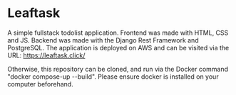 # Leaftask
A simple fullstack todolist application. Frontend was made with HTML, CSS and JS. Backend was made with the Django Rest Framework and PostgreSQL. The application is deployed on AWS and can be visited via the URL: https://leaftask.click/

Otherwise, this repository can be cloned, and run via the Docker command "docker compose-up --build". Please ensure docker is installed on your computer beforehand.


